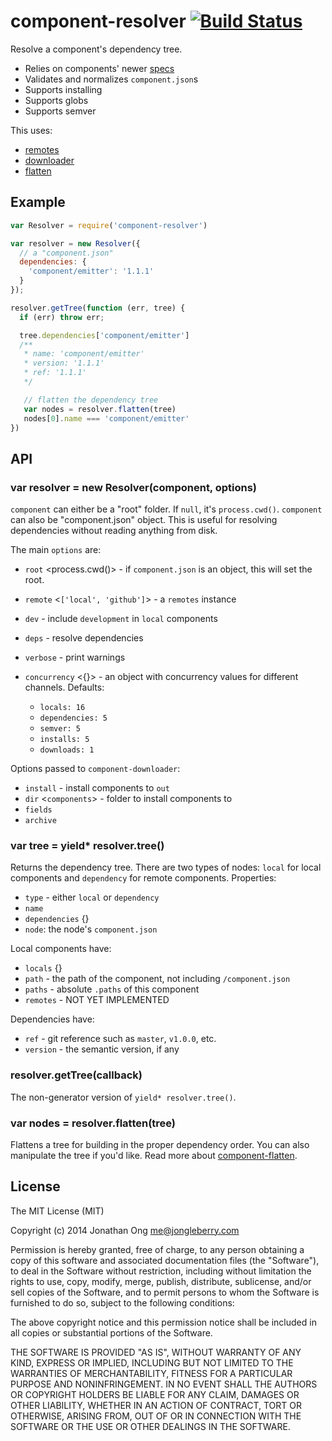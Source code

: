 # component-resolver [![Build Status](https://travis-ci.org/component/resolver.js.png)](https://travis-ci.org/component/resolver.js)

Resolve a component's dependency tree.

- Relies on components' newer [specs](https://github.com/component/spec)
- Validates and normalizes `component.json`s
- Supports installing
- Supports globs
- Supports semver

This uses:

- [remotes](https://github.com/component/remotes.js)
- [downloader](https://github.com/component/downloader.js)
- [flatten](https://github.com/component/flatten.js)

## Example

```js
var Resolver = require('component-resolver')

var resolver = new Resolver({
  // a "component.json"
  dependencies: {
    'component/emitter': '1.1.1'
  }
});

resolver.getTree(function (err, tree) {
  if (err) throw err;

  tree.dependencies['component/emitter']
  /**
   * name: 'component/emitter'
   * version: '1.1.1'
   * ref: '1.1.1'
   */

   // flatten the dependency tree
   var nodes = resolver.flatten(tree)
   nodes[0].name === 'component/emitter'
})
```

## API

### var resolver = new Resolver(component, options)

`component` can either be a "root" folder. If `null`, it's `process.cwd()`. `component` can also be "component.json" object. This is useful for resolving dependencies without reading anything from disk.

The main `options` are:

- `root` <process.cwd()> - if `component.json` is an object, this will set the root.
- `remote` <`['local', 'github']`> - a `remotes` instance
- `dev` <false> - include `development` in `local` components
- `deps` <true> - resolve dependencies
- `verbose` <false> - print warnings
- `concurrency` <{}> - an object with concurrency values for different channels. Defaults:

    - `locals: 16`
    - `dependencies: 5`
    - `semver: 5`
    - `installs: 5`
    - `downloads: 1`

Options passed to `component-downloader`:

- `install` <false> - install components to `out`
- `dir` <`components`> - folder to install components to
- `fields`
- `archive`

### var tree = yield* resolver.tree()

Returns the dependency tree. There are two types of nodes: `local` for local components and `dependency` for remote components. Properties:

- `type` - either `local` or `dependency`
- `name`
- `dependencies` {}
- `node`: the node's `component.json`

Local components have:

- `locals` {}
- `path` - the path of the component, not including `/component.json`
- `paths` - absolute `.paths` of this component
- `remotes` - NOT YET IMPLEMENTED

Dependencies have:

- `ref` - git reference such as `master`, `v1.0.0`, etc.
- `version` - the semantic version, if any

### resolver.getTree(callback)

The non-generator version of `yield* resolver.tree()`.

### var nodes = resolver.flatten(tree)

Flattens a tree for building in the proper dependency order. You can also manipulate the tree if you'd like. Read more about [component-flatten](https://github.com/component/flatten.js).

## License

The MIT License (MIT)

Copyright (c) 2014 Jonathan Ong me@jongleberry.com

Permission is hereby granted, free of charge, to any person obtaining a copy
of this software and associated documentation files (the "Software"), to deal
in the Software without restriction, including without limitation the rights
to use, copy, modify, merge, publish, distribute, sublicense, and/or sell
copies of the Software, and to permit persons to whom the Software is
furnished to do so, subject to the following conditions:

The above copyright notice and this permission notice shall be included in
all copies or substantial portions of the Software.

THE SOFTWARE IS PROVIDED "AS IS", WITHOUT WARRANTY OF ANY KIND, EXPRESS OR
IMPLIED, INCLUDING BUT NOT LIMITED TO THE WARRANTIES OF MERCHANTABILITY,
FITNESS FOR A PARTICULAR PURPOSE AND NONINFRINGEMENT. IN NO EVENT SHALL THE
AUTHORS OR COPYRIGHT HOLDERS BE LIABLE FOR ANY CLAIM, DAMAGES OR OTHER
LIABILITY, WHETHER IN AN ACTION OF CONTRACT, TORT OR OTHERWISE, ARISING FROM,
OUT OF OR IN CONNECTION WITH THE SOFTWARE OR THE USE OR OTHER DEALINGS IN
THE SOFTWARE.